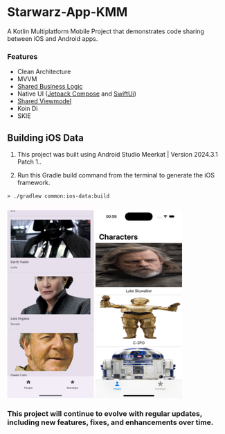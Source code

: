 # Starwarz-App-KMM

A Kotlin Multiplatform Mobile Project that demonstrates code sharing between iOS and Android apps.

### Features

- Clean Architecture
- MVVM
- [Shared Business Logic](https://github.com/teewhydope/StarWars-App/tree/main/common)
- Native
  UI ([Jetpack Compose](https://github.com/teewhydope/StarWars-App/tree/main/androidApp/src/main/java/com/teewhydope/app/ui)
  and [SwiftUi](https://github.com/teewhydope/StarWars-App/tree/main/iosApp/iosApp))
- [Shared Viewmodel](https://github.com/teewhydope/StarWars-App/tree/main/common/presentation/src/commonMain/kotlin/com/teewhydope/app/presentation)
- Koin Di
- SKIE

## Building iOS Data

1. This project was built using Android Studio Meerkat | Version 2024.3.1 Patch 1..

2. Run this Gradle build command from the terminal to generate the iOS framework.

```
> ./gradlew common:ios-data:build 
```

<img src="https://github.com/teewhydope/StarWars-App/blob/main/assets/Screenshot_20250410_010216.png" width="200">  <img src="https://github.com/teewhydope/StarWars-App/blob/main/assets/Simulator%20Screenshot%20-%20iPhone%2016%20-%202025-04-10%20at%2000.59.18.png" width="200">

### This project will continue to evolve with regular updates, including new features, fixes, and enhancements over time.
